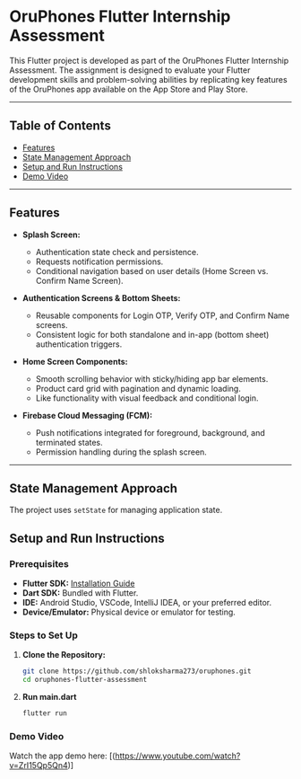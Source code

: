 # OruPhones Flutter Internship Assessment

This Flutter project is developed as part of the OruPhones Flutter Internship Assessment. The assignment is designed to evaluate your Flutter development skills and problem-solving abilities by replicating key features of the OruPhones app available on the App Store and Play Store.

---

## Table of Contents
- [Features](#features)
- [State Management Approach](#state-management-approach)
- [Setup and Run Instructions](#setup-and-run-instructions)
- [Demo Video](#demo-video)
---


## Features

- **Splash Screen:**  
  - Authentication state check and persistence.
  - Requests notification permissions.
  - Conditional navigation based on user details (Home Screen vs. Confirm Name Screen).

- **Authentication Screens & Bottom Sheets:**  
  - Reusable components for Login OTP, Verify OTP, and Confirm Name screens.
  - Consistent logic for both standalone and in-app (bottom sheet) authentication triggers.

- **Home Screen Components:**  
  - Smooth scrolling behavior with sticky/hiding app bar elements.
  - Product card grid with pagination and dynamic loading.
  - Like functionality with visual feedback and conditional login.

- **Firebase Cloud Messaging (FCM):**  
  - Push notifications integrated for foreground, background, and terminated states.
  - Permission handling during the splash screen.

---

## State Management Approach

The project uses `setState` for managing application state.


## Setup and Run Instructions

### Prerequisites

- **Flutter SDK:** [Installation Guide](https://flutter.dev/docs/get-started/install)
- **Dart SDK:** Bundled with Flutter.
- **IDE:** Android Studio, VSCode, IntelliJ IDEA, or your preferred editor.
- **Device/Emulator:** Physical device or emulator for testing.
  
### Steps to Set Up

1. **Clone the Repository:**

   ```bash
   git clone https://github.com/shloksharma273/oruphones.git
   cd oruphones-flutter-assessment

2. **Run main.dart**
   ```bash
   flutter run
### Demo Video

Watch the app demo here: [(https://www.youtube.com/watch?v=ZrI15Qp5Qn4)]
